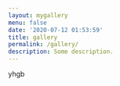 ```yaml
---
layout: mygallery
menu: false
date: '2020-07-12 01:53:59'
title: gallery
permalink: /gallery/
description: Some description.
---
```


yhgb